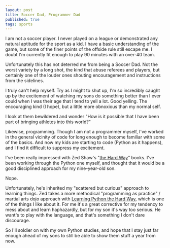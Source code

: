 ```yaml
---
layout: post
title: Soccer Dad, Programmer Dad
published: true
tags: sports
---
```


I am not a soccer player. I never played on a league or demonstrated any natural aptitude for the sport as a kid. I have a basic understanding of the game, but some of the finer points of the offside rule still escape me. I doubt I'm currently fit enough to play 90 minutes with an over-40 team.

Unfortunately this has not deterred me from being a Soccer Dad. Not the worst variety by a long shot, the kind that abuse referees and players, but certainly one of the louder ones shouting encouragement and instructions from the sidelines.

I truly can't help myself. Try as I might to shut up, I'm so incredibly caught up by the excitement of watching my sons do something better than I ever could when I was their age that I tend to yell a lot. Good yelling. The encouraging kind (I hope), but a little more obnoxious than my normal self.

I look at them bewildered and wonder "How is it possible that I have been part of bringing athletes into this world?"

Likewise, programming. Though I am not a programmer myself, I've worked in the general vicinity of code for long enough to become familiar with some of the basics. And now my kids are starting to code (Python as it happens), and I find it difficult to suppress my excitement.

I've been really impressed with Zed Shaw's "[the Hard Way](http://learncodethehardway.org/)" books. I've been working through the Python one myself, and thought that it would be a good disciplined approach for my nine-year-old son.

Nope.

Unfortunately, he's inherited my "scattered but curious" approach to learning things. Zed takes a more methodical "programming as practice" / martial arts dojo approach with [Learning Python the Hard Way](http://learnpythonthehardway.org/), which is one of the things I like about it. For me it's a great corrective for my tendency to mess about and learn haphazardly, but for my son it's way too serious. He want's to play with the language, and that's something I don't dare discourage.

So I'll soldier on with my own Python studies, and hope that I stay just far enough ahead of my sons to still be able to show them stuff a year from now.

